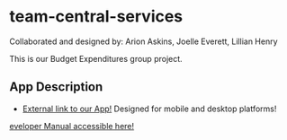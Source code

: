 # team-central-services
Collaborated and designed by: Arion Askins, Joelle Everett, Lillian Henry

This is our Budget Expenditures group project.

## App Description

* [External link to our App!](https://team-central-services.herokuapp.com/)
Designed for mobile and desktop platforms!

[eveloper Manual accessible here!](/team-central-services/docs/final.md/)
